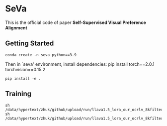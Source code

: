 # SeVa
This is the official code of paper **Self-Supervised Visual Preference Alignment**

## Getting Started
```
conda create -n seva python==3.9
```
Then in `seva' environment, install dependencies:
pip install torch==2.0.1 torchvision==0.15.2

```
pip install -e .
```

## Training
```
sh /data/hypertext/zhuk/github/upload/run/llava1.5_lora_our_ocrlv_8kfilter_diffu500_textvga_8kfilter_diffu500_r1024_a2048.sh
sh /data/hypertext/zhuk/github/upload/run/llava1.5_lora_our_ocrlv_8kfilter4k_diffu800_textvga_8kfilter6k_diffu800_r1024_a2048.sh
```
